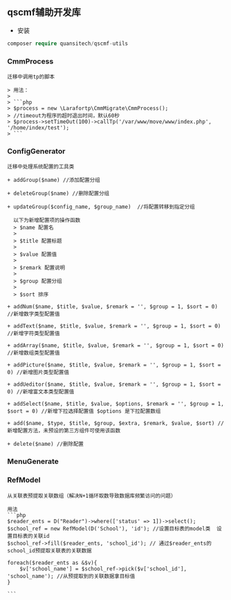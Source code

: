 ## qscmf辅助开发库

+ 安装
```php
composer require quansitech/qscmf-utils
```

### CmmProcess

    迁移中调用tp的脚本
    
    > 用法：
    >
    > ```php
    > $process = new \Larafortp\CmmMigrate\CmmProcess();
    > //timeout为程序的超时退出时间，默认60秒
    > $process->setTimeOut(100)->callTp('/var/www/move/www/index.php', '/home/index/test');
    > ```

### ConfigGenerator
  
    迁移中处理系统配置的工具类
    
    + addGroup($name) //添加配置分组 
      
    + deleteGroup($name) //删除配置分组
    
    + updateGroup($config_name, $group_name)  //将配置转移到指定分组
    
      以下为新增配置项的操作函数
      > $name 配置名
      >
      > $title 配置标题
      >
      > $value 配置值
      >
      > $remark 配置说明
      >
      > $group 配置分组
      >
      > $sort 排序
      
    + addNum($name, $title, $value, $remark = '', $group = 1, $sort = 0) //新增数字类型配置值 
      
    + addText($name, $title, $value, $remark = '', $group = 1, $sort = 0) //新增字符类型配置值
    
    + addArray($name, $title, $value, $remark = '', $group = 1, $sort = 0) //新增数组类型配置值
    
    + addPicture($name, $title, $value, $remark = '', $group = 1, $sort = 0) //新增图片类型配置值
    
    + addUeditor($name, $title, $value, $remark = '', $group = 1, $sort = 0) //新增富文本类型配置值
    
    + addSelect($name, $title, $value, $options, $remark = '', $group = 1, $sort = 0) //新增下拉选择配置值 $options 是下拉配置数组
    
    + add($name, $type, $title, $group, $extra, $remark, $value, $sort) //新增配置方法，未预设的第三方组件可使用该函数
    
    + delete($name) //删除配置

### MenuGenerate

### RefModel

    从关联表预提取关联数组（解决N+1循环取数导致数据库频繁访问的问题）
    
    用法
    ```php
    $reader_ents = D("Reader")->where(['status' => 1])->select();
    $school_ref = new RefModel(D('School'), 'id'); //设置目标表的model类  设置目标表的关联id
    $school_ref->fill($reader_ents, 'school_id'); // 通过$reader_ents的school_id预提取关联表的关联数据

    foreach($reader_ents as &$v){
        $v['school_name'] = $school_ref->pick($v['school_id'], 'school_name'); //从预提取到的关联数据拿目标值
    }
    
    ```